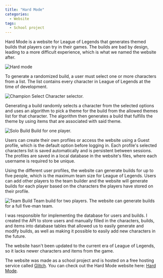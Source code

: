 ```yaml
---
title: "Hard Mode"
categories:
  - Website
tags:
  - School project
---
```


Hard Mode is a website for League of Legends that generates themed builds that players can try in their games. The builds are bad by design, leading to a more difficult experience, which is what we named the website after.

![Hard mode]({{site.url}}{{site.baseurl}}/assets/images/hard-mode.png)

To generate a randomized build, a user must select one or more characters from a list. The list contains every character in League of Legends at the time of development.

![Champion Select]({{site.url}}{{site.baseurl}}/assets/images/champ-list.png)
Character selector.

Generating a build randomly selects a character from the selected options and uses an algorithm to pick a theme for the build from the allowed themes list for that character. The algorithm then generates a build that fulfills the theme by using items that are associated with said theme.

![Solo Build]({{site.url}}{{site.baseurl}}/assets/images/solo-queue.png)
Build for one player.

Users can create their own profiles or access the website using a Guest profile, which is the default option before logging in. Each profile's selected characters list is saved automatically and is persistent between sessions. The profiles are saved in a local database in the website's files, where each username is required to be unique.

Using the different user profiles, the website can generate builds for up to five people, which is the maximum team size for League of Legends. Users can add other players to the team builder and the website will generate builds for each player based on the characters the players have stored on their profile.

![Team Build]({{site.url}}{{site.baseurl}}/assets/images/five-man.png)
Team build for two players. The website can generate builds for a full five-man team.

I was responsible for implementing the database for users and builds. I created the API to store users and manually filled in the characters, builds, and items into database tables that allowed us to easily generate and modify builds, as well as making it possible to easily add new characters in the future.

The website hasn't been updated to the current era of League of Legends, so it lacks newer characters and items from the game.

The website was made as a school project and is hosted on a free hosting service called [Glitch][glitch]. You can check out the Hard Mode website here: [Hard Mode][website].

[glitch]: https://glitch.com/
[website]: https://hardmodeproject.glitch.me/
